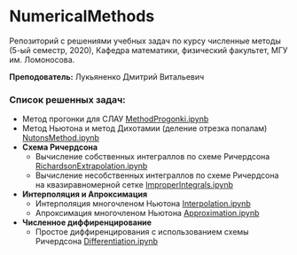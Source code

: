 # NumericalMethods

Репозиторий с решениями учебных задач по курсу численные методы (5-ый семестр, 2020), Кафедра математики, физический факультет, МГУ им. Ломоносова. 

**Преподователь:**
Лукьяненко Дмитрий Витальевич

### Список решенных задач:
- Метод прогонки для СЛАУ [MethodProgonki.ipynb](MethodProgonki.ipynb)
- Метод Ньютона и метод Дихотамии (деление отрезка попалам) [NutonsMethod.ipynb](NutonsMethod.ipynb)
- **Схема Ричердсона**
   - Вычисление собственных интеграллов по схеме Ричердсона [RichardsonExtrapolation.ipynb](RichardsonExtrapolation.ipynb)
   - Вычисление несобственных интеграллов по схеме Ричердсона на квазиравномерной сетке [ImproperIntegrals.ipynb](ImproperIntegrals.ipynb)
- **Интерполяция и Апроксимация**
   - Интерполяция многочленом Ньютона [Interpolation.ipynb](Interpolation.ipynb)
   - Апроксимация многочленом Ньютона [Approximation.ipynb](Approximation.ipynb)
- **Численное диффиренцирование**
   - Простое диффиренцирования с использованием схемы Ричердсона [Differentiation.ipynb](Differentiation.ipynb)
